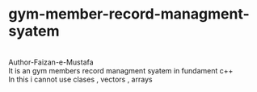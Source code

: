 # gym-member-record-managment-syatem
<br>
Author-Faizan-e-Mustafa
<br>
It is an gym members record managment syatem in fundament c++ 
<br>
In this i cannot use clases , vectors , arrays